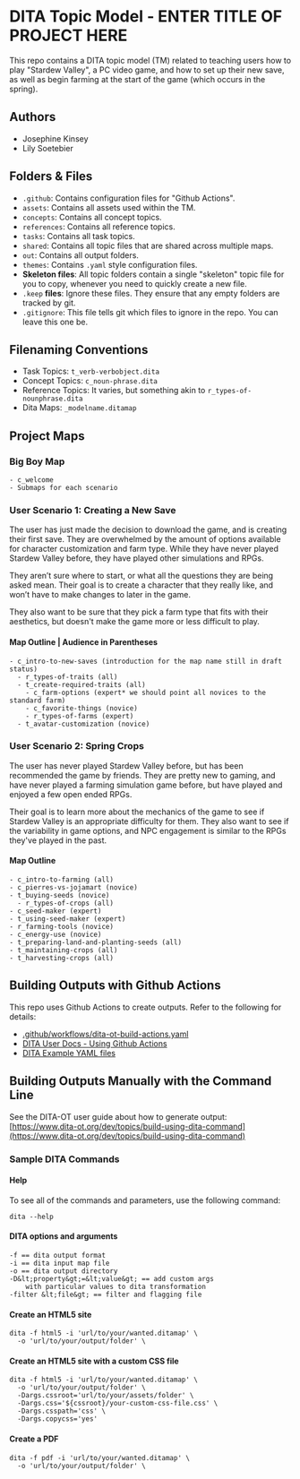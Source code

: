 # DITA Topic Model - ENTER TITLE OF PROJECT HERE

This repo contains a DITA topic model (TM) related to teaching users how to play "Stardew Valley", a PC video game, and how to set up their new save, as well as begin farming at the start of the game (which occurs in the spring).

## Authors

- Josephine Kinsey
- Lily Soetebier

## Folders &amp; Files

- `.github`: Contains configuration files for "Github Actions".
- `assets`: Contains all assets used within the TM.
- `concepts`: Contains all concept topics.
- `references`: Contains all reference topics.
- `tasks`: Contains all task topics.
- `shared`: Contains all topic files that are shared across multiple maps.
- `out`: Contains all output folders.
- `themes`: Contains `.yaml` style configuration files.
- **Skeleton files**: All topic folders contain a single "skeleton" topic file for you to copy, whenever you need to quickly create a new file.
- `.keep` **files**: Ignore these files. They ensure that any empty folders are tracked by git. 
- `.gitignore`: This file tells git which files to ignore in the repo. You can leave this one be.

## Filenaming Conventions

- Task Topics: `t_verb-verbobject.dita`
- Concept Topics: `c_noun-phrase.dita`
- Reference Topics: It varies, but something akin to `r_types-of-nounphrase.dita`
- Dita Maps: `_modelname.ditamap`

## Project Maps
  ### Big Boy Map
    - c_welcome
    - Submaps for each scenario
  ### User Scenario 1: Creating a New Save
  The user has just made the decision to download the game, and is creating their first save. They are overwhelmed by the amount of options available for character customization and farm type. 
  While they have never played Stardew Valley before, they have played other simulations and RPGs.

  They aren’t sure where to start, or what all the questions they are being asked mean. Their goal is to create a character that they really like, and won’t have to make changes to later in the game. 

  They also want to be sure that they pick a farm type that fits with their aesthetics, but doesn't make the game more or less difficult to play.

  #### Map Outline | Audience in Parentheses
    - c_intro-to-new-saves (introduction for the map name still in draft status)
      - r_types-of-traits (all)
      - t_create-required-traits (all) 
        - c_farm-options (expert* we should point all novices to the standard farm)
        - c_favorite-things (novice)
        - r_types-of-farms (expert)
      - t_avatar-customization (novice)
  ### User Scenario 2: Spring Crops
  The user has never played Stardew Valley before, but has been recommended the game by friends. They are pretty new to gaming, and have never played a farming simulation game before, but have played and enjoyed a few open ended RPGs.

  Their goal is to learn more about the mechanics of the game to see if Stardew Valley is an appropriate difficulty for them. They also want to see if the variability in game options, and NPC engagement is similar to the RPGs they've played in the past.

  #### Map Outline
    - c_intro-to-farming (all)
    - c_pierres-vs-jojamart (novice)
    - t_buying-seeds (novice)
      - r_types-of-crops (all)
    - c_seed-maker (expert)
    - t_using-seed-maker (expert)
    - r_farming-tools (novice)
    - c_energy-use (novice)
    - t_preparing-land-and-planting-seeds (all)
    - t_maintaining-crops (all)
    - t_harvesting-crops (all)

## Building Outputs with Github Actions

This repo uses Github Actions to create outputs. Refer to the following for details: 

- [.github/workflows/dita-ot-build-actions.yaml](.github/workflows/dita-ot-build-actions.yaml)
- [DITA User Docs - Using Github Actions](https://www.dita-ot.org/dev/topics/using-github-actions)
- [DITA Example YAML files](https://github.com/dita-ot/docs/blob/develop/samples/github-actions/build-using-a-project-file.yaml)

## Building Outputs Manually with the Command Line

See the DITA-OT user guide about how to generate output: [https://www.dita-ot.org/dev/topics/build-using-dita-command](https://www.dita-ot.org/dev/topics/build-using-dita-command)

### Sample DITA Commands

#### Help

To see all of the commands and parameters, use the following command:

```
dita --help
```

#### DITA options and arguments

```
-f == dita output format
-i == dita input map file
-o == dita output directory
-D&lt;property&gt;=&lt;value&gt; == add custom args
    with particular values to dita transformation
-filter &lt;file&gt; == filter and flagging file
```

#### Create an HTML5 site

```
dita -f html5 -i 'url/to/your/wanted.ditamap' \
  -o 'url/to/your/output/folder' \
```

#### Create an HTML5 site with a custom CSS file

```
dita -f html5 -i 'url/to/your/wanted.ditamap' \
  -o 'url/to/your/output/folder' \
  -Dargs.cssroot='url/to/your/assets/folder' \
  -Dargs.css='${cssroot}/your-custom-css-file.css' \
  -Dargs.csspath='css' \
  -Dargs.copycss='yes'
```

#### Create a PDF

```
dita -f pdf -i 'url/to/your/wanted.ditamap' \
  -o 'url/to/your/output/folder' \
```

